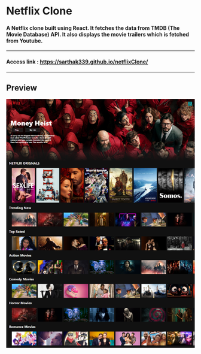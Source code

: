 # Netflix Clone
####  A Netflix clone built using React. It fetches the data from TMDB (The Movie Database) API. It also displays the movie trailers which is fetched from Youtube.
---
#### Access link : https://sarthak339.github.io/netflixClone/ 
---
## Preview 
![](https://github.com/sarthak339/netflixClone/blob/master/public/Preview.png) 


